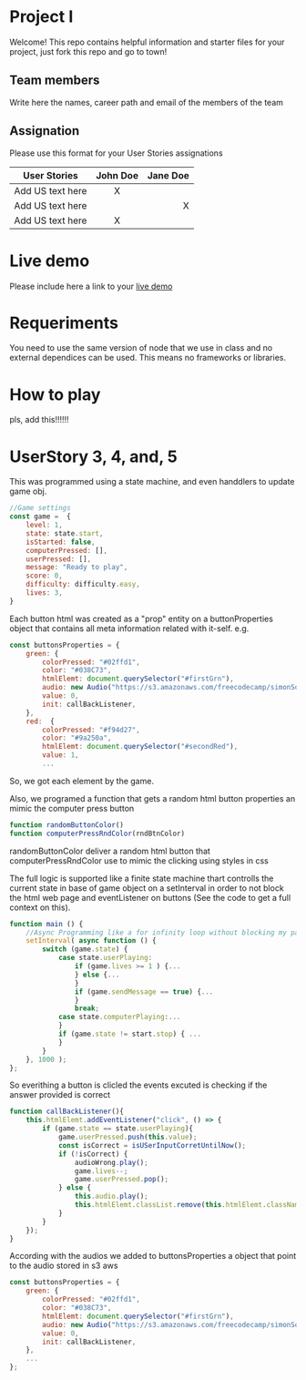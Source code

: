 # Project I

Welcome! This repo contains helpful information and starter files for your project, just fork this repo and go to town!

## Team members

Write here the names, career path and email of the members of the team

## Assignation 

Please use this format for your User Stories assignations

| User Stories     | John Doe | Jane Doe |
| ---------------- | :--: | ---: |
| Add US text here |  X   |      |
| Add US text here |      |    X |
| Add US text here |  X   |      |

# Live demo

Please include here a link to your [live demo](url_here_please)

# Requeriments
You need to use the same version of node that we use in class and no external dependices can be used. This means no frameworks or libraries.

# How to play
pls, add this!!!!!!

# UserStory 3, 4, and, 5
This was programmed using a state machine, and even handdlers to update
game obj.

```javascript
//Game settings
const game =  {
    level: 1,
    state: state.start,
    isStarted: false,
    computerPressed: [],
    userPressed: [],
    message: "Ready to play",
    score: 0,
    difficulty: difficulty.easy,
    lives: 3,
}
```
Each button html was created as a "prop" entity on a buttonProperties object that contains all meta information related with it-self.
e.g.

```javascript
const buttonsProperties = {
    green: {
        colorPressed: "#02ffd1",
        color: "#038C73",
        htmlElemt: document.querySelector("#firstGrn"),
        audio: new Audio("https://s3.amazonaws.com/freecodecamp/simonSound1.mp3"),
        value: 0,
        init: callBackListener,
    },
    red:  {
        colorPressed: "#f94d27",
        color: "#9a250a",
        htmlElemt: document.querySelector("#secondRed"),
        value: 1,
        ...
```
So, we got each element by the game.

Also, we programed a function that gets a random html button properties an mimic the computer press button

```javascript
function randomButtonColor()
function computerPressRndColor(rndBtnColor)
```
randomButtonColor deliver a random html button that computerPressRndColor use to mimic the clicking using styles in css

The full logic is supported like a finite state machine thart controlls the current state in base of game object on a setInterval in order to not block the html web page and eventListener on buttons (See the code to get a full context on this).
```javascript
function main () {
    //Async Programming like a for infinity loop without blocking my page.
    setInterval( async function () {
        switch (game.state) {
            case state.userPlaying:
                if (game.lives >= 1 ) {...
                } else {...
                }
                if (game.sendMessage == true) {...
                }
                break;
            case state.computerPlaying:...
            }
            if (game.state != start.stop) { ...
            }
        }
    }, 1000 );
};
```
So everithing a button is clicled the events excuted is checking if the answer provided is correct
```javascript
function callBackListener(){
    this.htmlElemt.addEventListener("click", () => {
        if (game.state == state.userPlaying){
            game.userPressed.push(this.value);
            const isCorrect = isUSerInputCorretUntilNow();
            if (!isCorrect) {
                audioWrong.play();
                game.lives--;
                game.userPressed.pop();
            } else {
                this.audio.play();
                this.htmlElemt.classList.remove(this.htmlElemt.className);
            }
        }
    });
}

```
According with the audios we added to buttonsProperties a object that point to the audio stored in s3 aws

```javascript
const buttonsProperties = {
    green: {
        colorPressed: "#02ffd1",
        color: "#038C73",
        htmlElemt: document.querySelector("#firstGrn"),
        audio: new Audio("https://s3.amazonaws.com/freecodecamp/simonSound1.mp3"),
        value: 0,
        init: callBackListener,
    },
    ...
};
```
